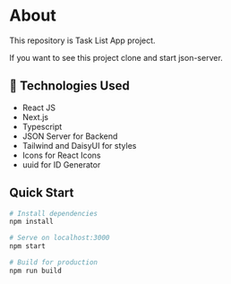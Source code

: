 <h1>About</h1>

<p>This repository is Task List App project.<p>
<p>If you want to see this project clone and start json-server.<p>

## 🧰 Technologies Used

- React JS
- Next.js
- Typescript
- JSON Server for Backend
- Tailwind and DaisyUI for styles
- Icons for React Icons
- uuid for ID Generator

## Quick Start

```bash
# Install dependencies
npm install

# Serve on localhost:3000
npm start

# Build for production
npm run build
```
